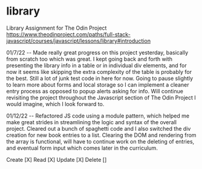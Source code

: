 # library

Library Assignment for The Odin Project
https://www.theodinproject.com/paths/full-stack-javascript/courses/javascript/lessons/library#introduction

01/7/22 -- Made really great progress on this project yesterday, basically from scratch too which was great. I kept going back and forth with presenting the library info in a table or in individual div elements, and for now it seems like skipping the extra complexity of the table is probably for the best. Still a lot of junk test code in here for now. Going to pause slightly to learn more about forms and local storage so I can implement a cleaner entry process as opposed to popup alerts asking for info. Will continue revisiting the project throughout the Javascript section of The Odin Project I would imagine, which I look forward to.

01/12/22 -- Refactored JS code using a module pattern, which helped me make great strides in streamlining the logic and syntax of the overall project. Cleared out a bunch of spaghetti code and I also switched the div creation for new book entries to a list. Clearing the DOM and rendering from the array is functional, will have to continue work on the deleting of entries, and eventual form input which comes later in the curriculum.

Create [X]
Read [X]
Update [X]
Delete []
